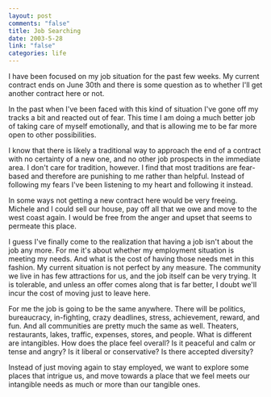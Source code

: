 ```yaml
--- 
layout: post
comments: "false"
title: Job Searching
date: 2003-5-28
link: "false"
categories: life
---
```

I have been focused on my job situation for the past few weeks. My current contract ends on June 30th and there is some question as to whether I'll get another contract here or not.

In the past when I've been faced with this kind of situation I've gone off my tracks a bit and reacted out of fear. This time I am doing a much better job of taking care of myself emotionally, and that is allowing me to be far more open to other possibilities.

I know that there is likely a traditional way to approach the end of a contract with no certainty of a new one, and no other job prospects in the immediate area. I don't care for tradition, however. I find that most traditions are fear-based and therefore are punishing to me rather than helpful. Instead of following my fears I've been listening to my heart and following it instead.

In some ways not getting a new contract here would be very freeing. Michele and I could sell our house, pay off all that we owe and move to the west coast again. I would be free from the anger and upset that seems to permeate this place.

I guess I've finally come to the realization that having a job isn't about the job any more. For me it's about whether my employment situation is meeting my needs. And what is the cost of having those needs met in this fashion. My current situation is not perfect by any measure. The community we live in has few attractions for us, and the job itself can be very trying. It is tolerable, and unless an offer comes along that is far better, I doubt we'll incur the cost of moving just to leave here.

For me the job is going to be the same anywhere. There will be politics, bureaucracy, in-fighting, crazy deadlines, stress, achievement, reward, and fun.  And all communities are pretty much the same as well. Theaters, restaurants, lakes, traffic, expenses, stores, and people. What is different are intangibles. How does the place feel overall? Is it peaceful and calm or tense and angry? Is it liberal or conservative? Is there accepted diversity?

Instead of just moving again to stay employed, we want to explore some places that intrigue us, and move towards a place that we feel meets our intangible needs as much or more than our tangible ones.
